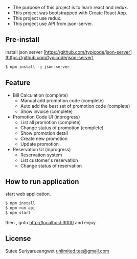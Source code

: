 * The purpose of this project is to learn react and redux.
* This project was bootstrapped with Create React App.
* This project use redux.
* This project use API from json-server.

## Pre-install

install json server [https://github.com/typicode/json-server](https://github.com/typicode/json-server)

```bash
$ npm install -g json-server
```

## Feature

* Bill Calculation \(complete\)
  * Manual add promotion code \(complete\) 
  * Auto add the best set of promotion code \(complete\)
  * Show invoice \(complete\)
* Promotion Code UI \(inprogress\)
  * List all promotion \(complete\) 
  * Change status of promotion \(complete\)
  * Show promotion detail
  * Create new promotion
  * Update promotion
* Reservation UI \(inprogress\)
  * Reservation system
  * List customer's reservation
  * Change status of reservation

## How to run application

start web application.

```bash
$ npm install
$ npm run api 
$ npm start
```
then , goto [http://localhost:3000]() and enjoy.

## License

Sutee Suriyarueangwet 
[unlimited.tee@gmail.com](unlimited.tee@gmail.com)